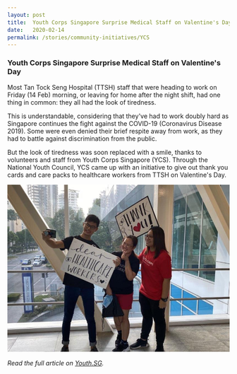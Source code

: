 ```yaml
---
layout: post
title:  Youth Corps Singapore Surprise Medical Staff on Valentine's Day
date:   2020-02-14
permalink: /stories/community-initiatives/YCS
---
```


### Youth Corps Singapore Surprise Medical Staff on Valentine's Day

Most Tan Tock Seng Hospital (TTSH) staff that were heading to work on Friday (14 Feb) morning, or leaving for home after the night shift, had one thing in common: they all had the look of tiredness.

This is understandable, considering that they've had to work doubly hard as Singapore continues the fight against the COVID-19 (Coronavirus Disease 2019). Some were even denied their brief respite away from work, as they had to battle against discrimination from the public.

But the look of tiredness was soon replaced with a smile, thanks to volunteers and staff from Youth Corps Singapore (YCS). Through the National Youth Council, YCS came up with an initiative to give out thank you cards and care packs to healthcare workers from TTSH on Valentine's Day.

![YCS](/images/stories/YCS.jpg)

_Read the full article on [Youth.SG](https://www.youth.sg/Peek-Show/2020/2/Youth-Corps-Singapore-Valentines-Day-COVID-19-initiative)._

